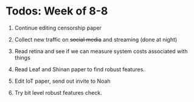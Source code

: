 # Todos: Week of 8-8

1. Continue editing censorship paper

2. Collect new traffic on ~~social media~~ and streaming (done at night)

3. Read retina and see if we can measure system costs associated with things

4. Read Leaf and Shinan paper to find robust features.

5. Edit IoT paper, send out invite to Noah

6. Try bit level robust features check.
